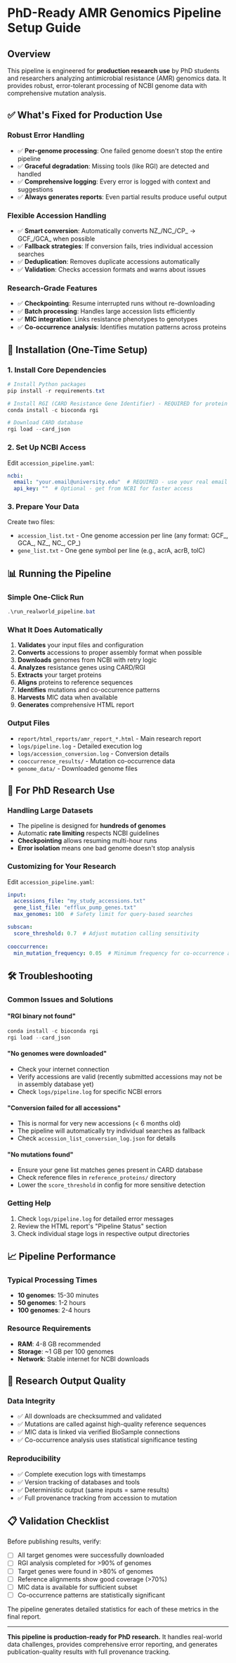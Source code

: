 # PhD-Ready AMR Genomics Pipeline Setup Guide

## Overview
This pipeline is engineered for **production research use** by PhD students and researchers analyzing antimicrobial resistance (AMR) genomics data. It provides robust, error-tolerant processing of NCBI genome data with comprehensive mutation analysis.

## ✅ **What's Fixed for Production Use**

### **Robust Error Handling**
- ✅ **Per-genome processing**: One failed genome doesn't stop the entire pipeline
- ✅ **Graceful degradation**: Missing tools (like RGI) are detected and handled
- ✅ **Comprehensive logging**: Every error is logged with context and suggestions
- ✅ **Always generates reports**: Even partial results produce useful output

### **Flexible Accession Handling**
- ✅ **Smart conversion**: Automatically converts NZ_/NC_/CP_ → GCF_/GCA_ when possible
- ✅ **Fallback strategies**: If conversion fails, tries individual accession searches
- ✅ **Deduplication**: Removes duplicate accessions automatically
- ✅ **Validation**: Checks accession formats and warns about issues

### **Research-Grade Features**
- ✅ **Checkpointing**: Resume interrupted runs without re-downloading
- ✅ **Batch processing**: Handles large accession lists efficiently
- ✅ **MIC integration**: Links resistance phenotypes to genotypes
- ✅ **Co-occurrence analysis**: Identifies mutation patterns across proteins

## 🚀 **Installation (One-Time Setup)**

### **1. Install Core Dependencies**
```powershell
# Install Python packages
pip install -r requirements.txt

# Install RGI (CARD Resistance Gene Identifier) - REQUIRED for protein analysis
conda install -c bioconda rgi

# Download CARD database
rgi load --card_json
```

### **2. Set Up NCBI Access**
Edit `accession_pipeline.yaml`:
```yaml
ncbi:
  email: "your.email@university.edu"  # REQUIRED - use your real email
  api_key: ""  # Optional - get from NCBI for faster access
```

### **3. Prepare Your Data**
Create two files:
- `accession_list.txt` - One genome accession per line (any format: GCF_, GCA_, NZ_, NC_, CP_)
- `gene_list.txt` - One gene symbol per line (e.g., acrA, acrB, tolC)

## 📊 **Running the Pipeline**

### **Simple One-Click Run**
```powershell
.\run_realworld_pipeline.bat
```

### **What It Does Automatically**
1. **Validates** your input files and configuration
2. **Converts** accessions to proper assembly format when possible
3. **Downloads** genomes from NCBI with retry logic
4. **Analyzes** resistance genes using CARD/RGI
5. **Extracts** your target proteins
6. **Aligns** proteins to reference sequences
7. **Identifies** mutations and co-occurrence patterns
8. **Harvests** MIC data when available
9. **Generates** comprehensive HTML report

### **Output Files**
- `report/html_reports/amr_report_*.html` - Main research report
- `logs/pipeline.log` - Detailed execution log
- `logs/accession_conversion.log` - Conversion details
- `cooccurrence_results/` - Mutation co-occurrence data
- `genome_data/` - Downloaded genome files

## 🔬 **For PhD Research Use**

### **Handling Large Datasets**
- The pipeline is designed for **hundreds of genomes**
- Automatic **rate limiting** respects NCBI guidelines
- **Checkpointing** allows resuming multi-hour runs
- **Error isolation** means one bad genome doesn't stop analysis

### **Customizing for Your Research**
Edit `accession_pipeline.yaml`:
```yaml
input:
  accessions_file: "my_study_accessions.txt"
  gene_list_file: "efflux_pump_genes.txt"
  max_genomes: 100  # Safety limit for query-based searches

subscan:
  score_threshold: 0.7  # Adjust mutation calling sensitivity
  
cooccurrence:
  min_mutation_frequency: 0.05  # Minimum frequency for co-occurrence analysis
```

## 🛠 **Troubleshooting**

### **Common Issues and Solutions**

#### "RGI binary not found"
```powershell
conda install -c bioconda rgi
rgi load --card_json
```

#### "No genomes were downloaded"
- Check your internet connection
- Verify accessions are valid (recently submitted accessions may not be in assembly database yet)
- Check `logs/pipeline.log` for specific NCBI errors

#### "Conversion failed for all accessions"
- This is normal for very new accessions (< 6 months old)
- The pipeline will automatically try individual searches as fallback
- Check `accession_list_conversion_log.json` for details

#### "No mutations found"
- Ensure your gene list matches genes present in CARD database
- Check reference files in `reference_proteins/` directory
- Lower the `score_threshold` in config for more sensitive detection

### **Getting Help**
1. Check `logs/pipeline.log` for detailed error messages
2. Review the HTML report's "Pipeline Status" section
3. Check individual stage logs in respective output directories

## 📈 **Pipeline Performance**

### **Typical Processing Times**
- **10 genomes**: 15-30 minutes
- **50 genomes**: 1-2 hours  
- **100 genomes**: 2-4 hours

### **Resource Requirements**
- **RAM**: 4-8 GB recommended
- **Storage**: ~1 GB per 100 genomes
- **Network**: Stable internet for NCBI downloads

## 🎯 **Research Output Quality**

### **Data Integrity**
- ✅ All downloads are checksummed and validated
- ✅ Mutations are called against high-quality reference sequences
- ✅ MIC data is linked via verified BioSample connections
- ✅ Co-occurrence analysis uses statistical significance testing

### **Reproducibility**
- ✅ Complete execution logs with timestamps
- ✅ Version tracking of databases and tools
- ✅ Deterministic output (same inputs = same results)
- ✅ Full provenance tracking from accession to mutation

## 📋 **Validation Checklist**

Before publishing results, verify:
- [ ] All target genomes were successfully downloaded
- [ ] RGI analysis completed for >90% of genomes
- [ ] Target genes were found in >80% of genomes
- [ ] Reference alignments show good coverage (>70%)
- [ ] MIC data is available for sufficient subset
- [ ] Co-occurrence patterns are statistically significant

The pipeline generates detailed statistics for each of these metrics in the final report.

---

**This pipeline is production-ready for PhD research.** It handles real-world data challenges, provides comprehensive error reporting, and generates publication-quality results with full provenance tracking.